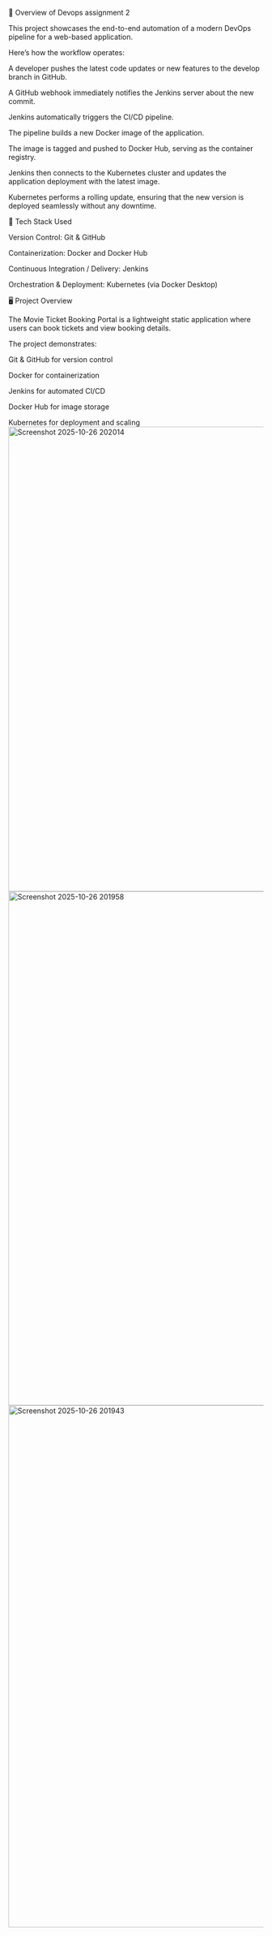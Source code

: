 🚀 Overview of Devops assignment 2

This project showcases the end-to-end automation of a modern DevOps pipeline for a web-based application.

Here’s how the workflow operates:

A developer pushes the latest code updates or new features to the develop branch in GitHub.

A GitHub webhook immediately notifies the Jenkins server about the new commit.

Jenkins automatically triggers the CI/CD pipeline.

The pipeline builds a new Docker image of the application.

The image is tagged and pushed to Docker Hub, serving as the container registry.

Jenkins then connects to the Kubernetes cluster and updates the application deployment with the latest image.

Kubernetes performs a rolling update, ensuring that the new version is deployed seamlessly without any downtime.

🧰 Tech Stack Used

Version Control: Git & GitHub

Containerization: Docker and Docker Hub

Continuous Integration / Delivery: Jenkins

Orchestration & Deployment: Kubernetes (via Docker Desktop)

🖥 Project Overview

The Movie Ticket Booking Portal is a lightweight static application where users can book tickets and view booking details.

The project demonstrates:

Git & GitHub for version control

Docker for containerization

Jenkins for automated CI/CD

Docker Hub for image storage

Kubernetes for deployment and scaling
<img width="1909" height="916" alt="Screenshot 2025-10-26 202014" src="https://github.com/user-attachments/assets/be68b9f7-56ec-4f39-a566-659e145a1270" />
<img width="1902" height="1013" alt="Screenshot 2025-10-26 201958" src="https://github.com/user-attachments/assets/14624c9d-8852-4f37-b33f-71a93c8b1f06" />
<img width="1919" height="1029" alt="Screenshot 2025-10-26 201943" src="https://github.com/user-attachments/assets/851031a9-e2b4-4523-b37b-cc18543754e3" />

